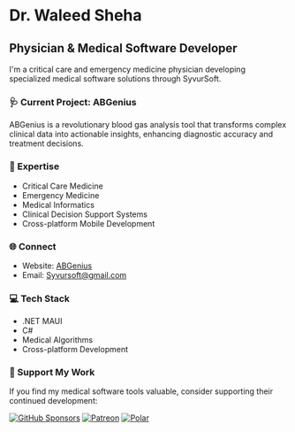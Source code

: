 # Dr. Waleed Sheha

## Physician & Medical Software Developer

I'm a critical care and emergency medicine physician developing specialized medical software solutions through SyvurSoft.

### 🩺 Current Project: ABGenius

ABGenius is a revolutionary blood gas analysis tool that transforms complex clinical data into actionable insights, enhancing diagnostic accuracy and treatment decisions.

### 🔬 Expertise

- Critical Care Medicine
- Emergency Medicine
- Medical Informatics
- Clinical Decision Support Systems
- Cross-platform Mobile Development

### 🌐 Connect

- Website: [ABGenius](https://syvursoft.github.io/ABGenius)
- Email: Syvursoft@gmail.com

### 💻 Tech Stack

- .NET MAUI
- C#
- Medical Algorithms
- Cross-platform Development

### 🤝 Support My Work

If you find my medical software tools valuable, consider supporting their continued development:

[![GitHub Sponsors](https://img.shields.io/badge/sponsor-30363D?style=for-the-badge&logo=GitHub-Sponsors&logoColor=#white)](https://github.com/sponsors/syvursoft)
[![Patreon](https://img.shields.io/badge/Patreon-F96854?style=for-the-badge&logo=patreon&logoColor=white)](https://www.patreon.com/Dr_WaleedSheha)
[![Polar](https://img.shields.io/badge/Polar-2C4C7C?style=for-the-badge&logo=polar&logoColor=white)](https://polar.sh/DrWaleedSheha)
